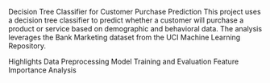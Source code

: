 Decision Tree Classifier for Customer Purchase Prediction
This project uses a decision tree classifier to predict whether a customer will purchase a product or service based on demographic and behavioral data. The analysis leverages the Bank Marketing dataset from the UCI Machine Learning Repository.

Highlights
Data Preprocessing
Model Training and Evaluation
Feature Importance Analysis
